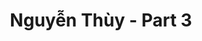 ---
layout: album
resource: instagram
title: "Nguyễn Thùy - Part 3"
description: "Instagram album of Nguyễn Thùy, part 3.</br> Username: luc.thuyy"
active: gallery
album-title: "Nguyễn Thùy"
images:
  - image_path: luc.thuyy/3/20220111_215454_271611854_142142381531772_2295092343327563863_n.jpg
  - image_path: luc.thuyy/3/20220113_213418_271671073_144401631300749_4992607898743193291_n.jpg
  - image_path: luc.thuyy/3/20220115_222227_271886283_442258354049892_5666675330773871234_n.jpg
  - image_path: luc.thuyy/3/20220806_140534_297407066_585408756413805_6668375132274785780_n.jpg
  - image_path: luc.thuyy/3/20220811_211639_298991756_172648128638973_3427394397132928529_n.jpg
  - image_path: luc.thuyy/3/20220819_153235_299912740_1663057070747891_1803975088015953930_n.jpg
  - image_path: luc.thuyy/3/20220820_145232_300517233_556725176194813_1401625173420756790_n.jpg
  - image_path: luc.thuyy/3/20220821_091742_300538061_950507736343020_4404596343062318706_n.jpg
  - image_path: luc.thuyy/3/20221030_192546_313283732_1106172560043038_2019499674234891282_n.jpg
  - image_path: luc.thuyy/3/20221031_115603_313621539_1210995456296550_9165891653997058335_n.jpg
  - image_path: luc.thuyy/3/20221101_130957_313852620_1365458290525432_1806280573502364555_n.jpg
  - image_path: luc.thuyy/3/20230122_205511_326356148_738323274384959_3335161847813520496_n.jpg
  - image_path: luc.thuyy/3/20230201_212201_328098471_508681151177446_8350423927142173076_n.jpg
  - image_path: luc.thuyy/3/20230201_212201_328118752_866092924603893_1073032375496962500_n.jpg
  - image_path: luc.thuyy/3/20230201_212201_328277564_168724779227617_8271714776107790280_n.jpg
  - image_path: luc.thuyy/3/20230201_212201_328351439_899501058143481_5314930590314276803_n.jpg
  - image_path: luc.thuyy/3/20230214_191400_330782780_550609673836044_6004844073695757303_n.jpg
  - image_path: luc.thuyy/3/20250131_151903_475851066_18394908673103589_7322584168762262692_n.jpg
---